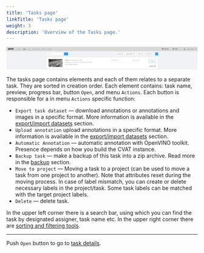 ```yaml
---
title: 'Tasks page'
linkTitle: 'Tasks page'
weight: 3
description: 'Overview of the Tasks page.'
---
```


![](/images/image006_detrac.jpg)

The tasks page contains elements and each of them relates to a separate task. They are sorted in creation order.
Each element contains: task name, preview, progress bar, button `Open`, and menu `Actions`.
Each button is responsible for a in menu `Actions` specific function:

- `Export task dataset` — download annotations or annotations and images in a specific format.
  More information is available in the [export/import datasets](/docs/manual/advanced/export-import-datasets/)
  section.
- `Upload annotation` upload annotations in a specific format.
  More information is available in the [export/import datasets](/docs/manual/advanced/export-import-datasets/)
  section.
- `Automatic Annotation` — automatic annotation with OpenVINO toolkit.
  Presence depends on how you build the CVAT instance.
- `Backup task` — make a backup of this task into a zip archive.
  Read more in the [backup](/docs/manual/advanced/backup/) section.
- `Move to project` — Moving a task to a project (can be used to move a task from one project to another).
  Note that attributes reset during the moving process. In case of label mismatch,
  you can create or delete necessary labels in the project/task.
  Some task labels can be matched with the target project labels.
- `Delete` — delete task.

In the upper left corner there is a search bar, using which you can find the task by designated assigner, task name etc.
In the upper right corner there are
[sorting and filtering tools](/docs/manual/advanced/filter/#sort-and-filter-projects-tasks-and-jobs).

---

Push `Open` button to go to [task details](/docs/manual/basics/task-details/).
